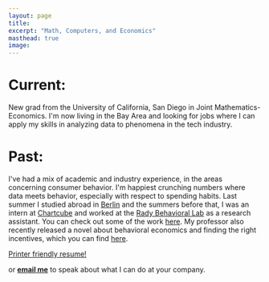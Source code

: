 ```yaml
---
layout: page
title:
excerpt: "Math, Computers, and Economics"
masthead: true
image: 
---
```


# Current:
New grad from the University of California, San Diego in Joint Mathematics-Economics. I'm now living in the Bay Area and looking for jobs where I can apply my skills in analyzing data to phenomena in the tech industry.

# Past:
I've had a mix of academic and industry experience, in the areas concerning consumer behavior. I'm happiest crunching numbers where data meets behavior, especially with respect to spending habits. Last summer I studied abroad in [Berlin](/images/berlin-badeschiff.png) and the summers before that, I was an intern at [Chartcube](http://www.chartcube.com) and worked at the [Rady Behavioral Lab](http://rady.ucsd.edu/behavioral-lab/) as a research assistant.  You can check out some of the work [here](http://rady.ucsd.edu/behavioral-lab/news/). My professor also recently released a novel about behavioral economics and finding the right incentives, which you can find [here](http://www.amazon.com/The-Why-Axis-Undiscovered-Economics/dp/1610393112).

<a markdown="0" href="/files/joanne_yeh_resume.pdf" class="btn">Printer friendly resume!</a>

or **[email me](mailto:joanneyeh1234@gmail.com)** to speak about what I can do at your company.
